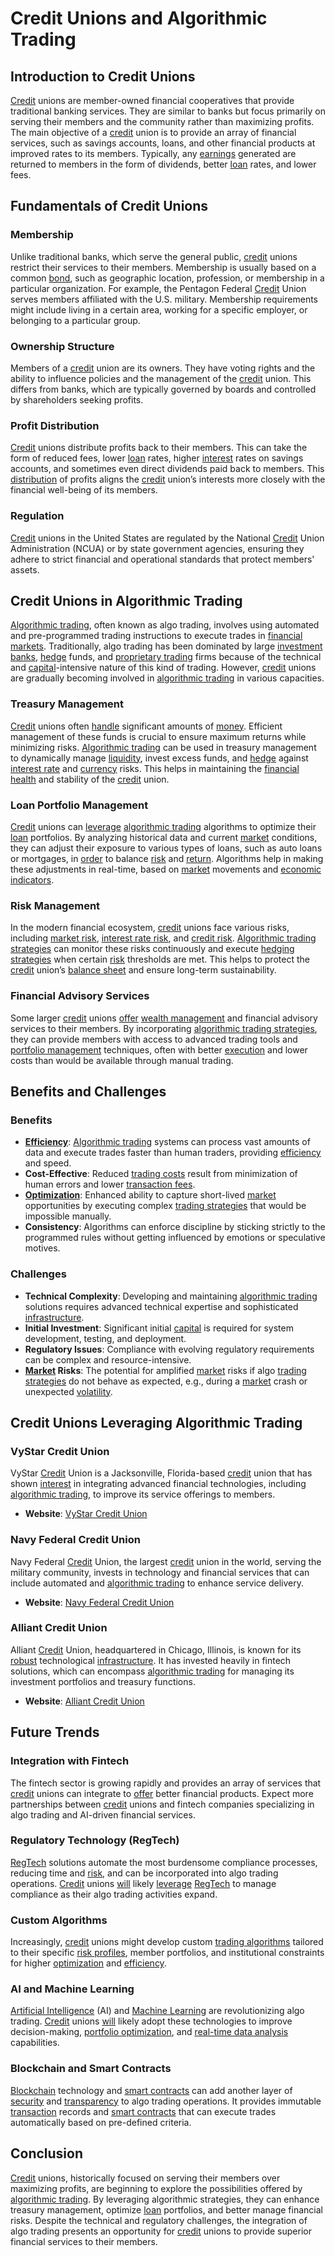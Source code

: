 # Credit Unions and Algorithmic Trading

## Introduction to Credit Unions

[Credit](../c/credit.md) unions are member-owned financial cooperatives that provide traditional banking services. They are similar to banks but focus primarily on serving their members and the community rather than maximizing profits. The main objective of a [credit](../c/credit.md) union is to provide an array of financial services, such as savings accounts, loans, and other financial products at improved rates to its members. Typically, any [earnings](../e/earnings.md) generated are returned to members in the form of dividends, better [loan](../l/loan.md) rates, and lower fees.

## Fundamentals of Credit Unions

### Membership

Unlike traditional banks, which serve the general public, [credit](../c/credit.md) unions restrict their services to their members. Membership is usually based on a common [bond](../b/bond.md), such as geographic location, profession, or membership in a particular organization. For example, the Pentagon Federal [Credit](../c/credit.md) Union serves members affiliated with the U.S. military. Membership requirements might include living in a certain area, working for a specific employer, or belonging to a particular group.

### Ownership Structure

Members of a [credit](../c/credit.md) union are its owners. They have voting rights and the ability to influence policies and the management of the [credit](../c/credit.md) union. This differs from banks, which are typically governed by boards and controlled by shareholders seeking profits.

### Profit Distribution

[Credit](../c/credit.md) unions distribute profits back to their members. This can take the form of reduced fees, lower [loan](../l/loan.md) rates, higher [interest](../i/interest.md) rates on savings accounts, and sometimes even direct dividends paid back to members. This [distribution](../d/distribution.md) of profits aligns the [credit](../c/credit.md) union’s interests more closely with the financial well-being of its members.

### Regulation

[Credit](../c/credit.md) unions in the United States are regulated by the National [Credit](../c/credit.md) Union Administration (NCUA) or by state government agencies, ensuring they adhere to strict financial and operational standards that protect members' assets.

## Credit Unions in Algorithmic Trading

[Algorithmic trading](../a/accountability.md), often known as algo trading, involves using automated and pre-programmed trading instructions to execute trades in [financial markets](../f/financial_market.md). Traditionally, algo trading has been dominated by large [investment banks](../i/investment_bank_(ib).md), [hedge](../h/hedge.md) funds, and [proprietary trading](../p/proprietary_trading.md) firms because of the technical and [capital](../c/capital.md)-intensive nature of this kind of trading. However, [credit](../c/credit.md) unions are gradually becoming involved in [algorithmic trading](../a/accountability.md) in various capacities.

### Treasury Management

[Credit](../c/credit.md) unions often [handle](../h/handle.md) significant amounts of [money](../m/money.md). Efficient management of these funds is crucial to ensure maximum returns while minimizing risks. [Algorithmic trading](../a/accountability.md) can be used in treasury management to dynamically manage [liquidity](../l/liquidity.md), invest excess funds, and [hedge](../h/hedge.md) against [interest rate](../i/interest_rate.md) and [currency](../c/currency.md) risks. This helps in maintaining the [financial health](../f/financial_health.md) and stability of the [credit](../c/credit.md) union.

### Loan Portfolio Management

[Credit](../c/credit.md) unions can [leverage](../l/leverage.md) [algorithmic trading](../a/accountability.md) algorithms to optimize their [loan](../l/loan.md) portfolios. By analyzing historical data and current [market](../m/market.md) conditions, they can adjust their exposure to various types of loans, such as auto loans or mortgages, in [order](../o/order.md) to balance [risk](../r/risk.md) and [return](../r/return.md). Algorithms help in making these adjustments in real-time, based on [market](../m/market.md) movements and [economic indicators](../e/economic_indicators.md).

### Risk Management

In the modern financial ecosystem, [credit](../c/credit.md) unions face various risks, including [market risk](../m/market_risk.md), [interest rate risk](../i/interest_rate_risk.md), and [credit risk](../c/credit_risk.md). [Algorithmic trading strategies](../a/algorithmic_trading_strategies.md) can monitor these risks continuously and execute [hedging strategies](../h/hedging_strategies.md) when certain [risk](../r/risk.md) thresholds are met. This helps to protect the [credit](../c/credit.md) union’s [balance sheet](../b/balance_sheet.md) and ensure long-term sustainability.

### Financial Advisory Services

Some larger [credit](../c/credit.md) unions [offer](../o/offer.md) [wealth management](../w/wealth_management.md) and financial advisory services to their members. By incorporating [algorithmic trading strategies](../a/algorithmic_trading_strategies.md), they can provide members with access to advanced trading tools and [portfolio management](../p/par.md) techniques, often with better [execution](../e/execution.md) and lower costs than would be available through manual trading.

## Benefits and Challenges

### Benefits

- **[Efficiency](../e/efficiency.md)**: [Algorithmic trading](../a/accountability.md) systems can process vast amounts of data and execute trades faster than human traders, providing [efficiency](../e/efficiency.md) and speed.
- **Cost-Effective**: Reduced [trading costs](../t/trading_costs.md) result from minimization of human errors and lower [transaction fees](../t/transaction_fees.md).
- **[Optimization](../o/optimization.md)**: Enhanced ability to capture short-lived [market](../m/market.md) opportunities by executing complex [trading strategies](../t/trading_strategies.md) that would be impossible manually.
- **Consistency**: Algorithms can enforce discipline by sticking strictly to the programmed rules without getting influenced by emotions or speculative motives.

### Challenges

- **Technical Complexity**: Developing and maintaining [algorithmic trading](../a/accountability.md) solutions requires advanced technical expertise and sophisticated [infrastructure](../i/infrastructure.md).
- **Initial Investment**: Significant initial [capital](../c/capital.md) is required for system development, testing, and deployment.
- **Regulatory Issues**: Compliance with evolving regulatory requirements can be complex and resource-intensive.
- **[Market](../m/market.md) Risks**: The potential for amplified [market](../m/market.md) risks if algo [trading strategies](../t/trading_strategies.md) do not behave as expected, e.g., during a [market](../m/market.md) crash or unexpected [volatility](../v/volatility.md).

## Credit Unions Leveraging Algorithmic Trading

### VyStar Credit Union

VyStar [Credit](../c/credit.md) Union is a Jacksonville, Florida-based [credit](../c/credit.md) union that has shown [interest](../i/interest.md) in integrating advanced financial technologies, including [algorithmic trading](../a/accountability.md), to improve its service offerings to members.

- **Website**: [VyStar Credit Union](https://vystarcu.org)

### Navy Federal Credit Union

Navy Federal [Credit](../c/credit.md) Union, the largest [credit](../c/credit.md) union in the world, serving the military community, invests in technology and financial services that can include automated and [algorithmic trading](../a/accountability.md) to enhance service delivery.

- **Website**: [Navy Federal Credit Union](https://www.navyfederal.org)

### Alliant Credit Union

Alliant [Credit](../c/credit.md) Union, headquartered in Chicago, Illinois, is known for its [robust](../r/robust.md) technological [infrastructure](../i/infrastructure.md). It has invested heavily in fintech solutions, which can encompass [algorithmic trading](../a/accountability.md) for managing its investment portfolios and treasury functions.

- **Website**: [Alliant Credit Union](https://www.alliantcreditunion.org)

## Future Trends

### Integration with Fintech

The fintech sector is growing rapidly and provides an array of services that [credit](../c/credit.md) unions can integrate to [offer](../o/offer.md) better financial products. Expect more partnerships between [credit](../c/credit.md) unions and fintech companies specializing in algo trading and AI-driven financial services.

### Regulatory Technology (RegTech)

[RegTech](../r/regtech.md) solutions automate the most burdensome compliance processes, reducing time and [risk](../r/risk.md), and can be incorporated into algo trading operations. [Credit](../c/credit.md) unions [will](../w/will.md) likely [leverage](../l/leverage.md) [RegTech](../r/regtech.md) to manage compliance as their algo trading activities expand.

### Custom Algorithms

Increasingly, [credit](../c/credit.md) unions might develop custom [trading algorithms](../t/trading_algorithms.md) tailored to their specific [risk profiles](../r/risk_profiles.md), member portfolios, and institutional constraints for higher [optimization](../o/optimization.md) and [efficiency](../e/efficiency.md).

### AI and Machine Learning

[Artificial Intelligence](../a/artificial_intelligence_in_trading.md) (AI) and [Machine Learning](../m/machine_learning.md) are revolutionizing algo trading. [Credit](../c/credit.md) unions [will](../w/will.md) likely adopt these technologies to improve decision-making, [portfolio optimization](../p/portfolio_optimization.md), and [real-time data analysis](../r/real-time_data_analysis.md) capabilities.

### Blockchain and Smart Contracts

[Blockchain](../b/blockchain_in_trading.md) technology and [smart contracts](../s/smart_contracts_in_trading.md) can add another layer of [security](../s/security.md) and [transparency](../t/transparency.md) to algo trading operations. It provides immutable [transaction](../t/transaction.md) records and [smart contracts](../s/smart_contracts_in_trading.md) that can execute trades automatically based on pre-defined criteria.

## Conclusion

[Credit](../c/credit.md) unions, historically focused on serving their members over maximizing profits, are beginning to explore the possibilities offered by [algorithmic trading](../a/accountability.md). By leveraging algorithmic strategies, they can enhance treasury management, optimize [loan](../l/loan.md) portfolios, and better manage financial risks. Despite the technical and regulatory challenges, the integration of algo trading presents an opportunity for [credit](../c/credit.md) unions to provide superior financial services to their members.